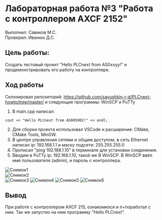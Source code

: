 # Лабораторная работа №3 "Работа с контроллером AXCF 2152"   
Выполнил: Савиков М.С.     
Проверил: Иванюк Д.С.  
## Цель работы:  
Создать тестовый проект "Hello PLCnext from AS0xxyy!" и продемонстрировать его работу на контроллере. 
## Ход работы  
Склонировал репозиторий: https://github.com/savushkin-r-d/PLCnext-howto/tree/master/ и следующие программы: WinSCP и PuTTy  
1. В main.cpp написал:  
```с++
cout << "Hello PLCnext from AS005902!" << endl;
```  
2. Для сборки проекта использовал VSCode и расширения: CMake, CMake Tools, MinGW.   
3. В центре управления сетями и общим доступом, в сеть Ethernet написал ip: 192.168.1.1 и маску подсети: 255.255.255.0  
3. Прописал "ping 192.168.1.10" в терминале для установки соединения.     
4. Вводим в PuTTy ip: 192.168.1.10, такой же В WinSCP. В WinSCP ввёл имя пользователя (admin), и пароль с контроллера.  

![Снимок1](image/Snimok1)   
![Снимок2](image/Snimok2)  
![Снимок3](image/Snimok3)
![Снимок4](image/Snimok4)
![Снимок5](image/Snimok5)
![Снимок6](image/Snimok6)
## Вывод
При работе с контроллером AXCF 215, ознакомился и п+поработал с ним. Так же запустио на нем программу "Hello PLCnext".        
